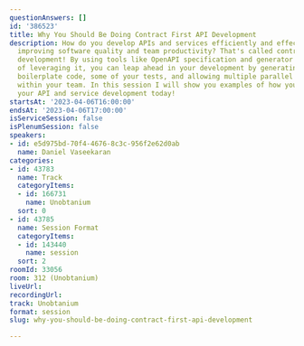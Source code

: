 ```yaml
---
questionAnswers: []
id: '386523'
title: Why You Should Be Doing Contract First API Development
description: How do you develop APIs and services efficiently and effectively while
  improving software quality and team productivity? That's called contract-first API
  development! By using tools like OpenAPI specification and generator tooling capable
  of leveraging it, you can leap ahead in your development by generating lots of the
  boilerplate code, some of your tests, and allowing multiple parallel workstreams
  within your team. In this session I will show you examples of how you can fast track
  your API and service development today!
startsAt: '2023-04-06T16:00:00'
endsAt: '2023-04-06T17:00:00'
isServiceSession: false
isPlenumSession: false
speakers:
- id: e5d975bd-70f4-4676-8c3c-956f2e62d0ab
  name: Daniel Vaseekaran
categories:
- id: 43783
  name: Track
  categoryItems:
  - id: 166731
    name: Unobtanium
  sort: 0
- id: 43785
  name: Session Format
  categoryItems:
  - id: 143440
    name: session
  sort: 2
roomId: 33056
room: 312 (Unobtanium)
liveUrl: 
recordingUrl: 
track: Unobtanium
format: session
slug: why-you-should-be-doing-contract-first-api-development

---
```

